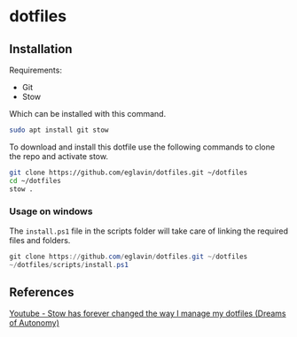 # dotfiles

## Installation

Requirements:

- Git
- Stow

Which can be installed with this command.

```sh
sudo apt install git stow
```

To download and install this dotfile use the following commands to clone the repo and activate stow.

```sh
git clone https://github.com/eglavin/dotfiles.git ~/dotfiles
cd ~/dotfiles
stow .
```

### Usage on windows

The `install.ps1` file in the scripts folder will take care of linking the required files and folders.

```ps1
git clone https://github.com/eglavin/dotfiles.git ~/dotfiles
~/dotfiles/scripts/install.ps1
```

## References

[Youtube - Stow has forever changed the way I manage my dotfiles (Dreams of Autonomy)](https://www.youtube.com/watch?v=y6XCebnB9gs)
